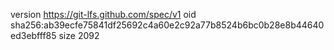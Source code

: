 version https://git-lfs.github.com/spec/v1
oid sha256:ab39ecfe75841df25692c4a60e2c92a77b8524b6bc0b28e8b44640ed3ebfff85
size 2092
